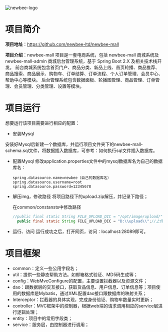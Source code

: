 ![newbee-logo](https://newbee-mall.oss-cn-beijing.aliyuncs.com/poster/product/newbee-logo.png?x-oss-process=image/resize,h_240,w_480)

# 项目简介
**项目地址**：https://github.com/newbee-ltd/newbee-mall

**项目介绍**：newbee-mall 项目是一套电商系统，包括 newbee-mall 商城系统及 newbee-mall-admin 商城后台管理系统，基于 Spring Boot 2.X 及相关技术栈开发。 前台商城系统包含首页门户、商品分类、新品上线、首页轮播、商品推荐、商品搜索、商品展示、购物车、订单结算、订单流程、个人订单管理、会员中心、帮助中心等模块。 后台管理系统包含数据面板、轮播图管理、商品管理、订单管理、会员管理、分类管理、设置等模块。

# 项目运行
想要运行该项目需要进行相应的配置：

* 安装Mysql

安装好Mysql后新建一个数据库，并运行项目文件夹下的newbee-mall-schema.sql文件，将数据插入数据库，可参考：如何执行sql文件插入数据库。

* 配置Mysql
修改application.properties文件中的mysql数据库名为自己的数据库名：
    ```properties
    spring.datasource.name=newbee（自己的数据库名）
    spring.datasource.username=root
    spring.datasource.password=12345678
    ```
* 解压img，修改路径
  将项目路径下的upload.zip解压，并记录下路径；

  在common/constansts中修改路径
  ```java
  //public final static String FILE_UPLOAD_DIC = "/opt/image/upload/";//上传文件的默认url前缀，根据部署设置自行修改
    public final static String FILE_UPLOAD_DIC = "D:\\upload\\";//上传文件的默认url前缀，根据部署设置自行修改
  ```
* 运行、访问
  运行成功之后，打开网页，访问：localhost:28089即可。



# 项目框架
* common：定义一些公用字段名；
* util：提供一些静态帮助方法。如邮箱格式验证、MD5码生成等；
* config：WebMvcConfigure的配置，主要设置拦截器以及资源文件；
* dao：跟数据层的交互接口，获取货品信息、用户信息、订单信息等；项目使用的数据库是Mybatis，通过XML配置dao接口跟数据库的映射关系；
* Interceptor：拦截器的具体实现，完成身份验证、购物车数量实时更新；
* controller：MVC框架中的控制器，根据web端的请求调用相应的service层进行逻辑处理；
* entity：项目中的常用字段类；
* service：服务层，由控制器进行调用；